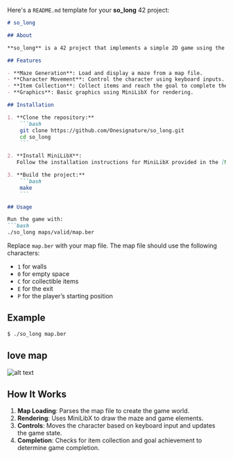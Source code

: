 Here's a `README.md` template for your **so_long** 42 project:

```md
# so_long

## About

**so_long** is a 42 project that implements a simple 2D game using the `mlx` (MiniLibX) library. The game involves navigating a character through a maze to collect items and reach a goal while avoiding obstacles.

## Features

- **Maze Generation**: Load and display a maze from a map file.
- **Character Movement**: Control the character using keyboard inputs.
- **Item Collection**: Collect items and reach the goal to complete the level.
- **Graphics**: Basic graphics using MiniLibX for rendering.

## Installation

1. **Clone the repository:**
    ```bash
    git clone https://github.com/Onesignature/so_long.git
    cd so_long
    ```

2. **Install MiniLibX**:
   Follow the installation instructions for MiniLibX provided in the [MiniLibX documentation](https://harm-smits.github.io/42docs/libs/minilibx/).

3. **Build the project:**
    ```bash
    make
    ```

## Usage

Run the game with:
```bash
./so_long maps/valid/map.ber
```

Replace `map.ber` with your map file. The map file should use the following characters:
- `1` for walls
- `0` for empty space
- `C` for collectible items
- `E` for the exit
- `P` for the player’s starting position

## Example

```bash
$ ./so_long map.ber
```
## love map
![alt text](http://url/to/img.png)

## How It Works

1. **Map Loading**: Parses the map file to create the game world.
2. **Rendering**: Uses MiniLibX to draw the maze and game elements.
3. **Controls**: Moves the character based on keyboard input and updates the game state.
4. **Completion**: Checks for item collection and goal achievement to determine game completion.
```
